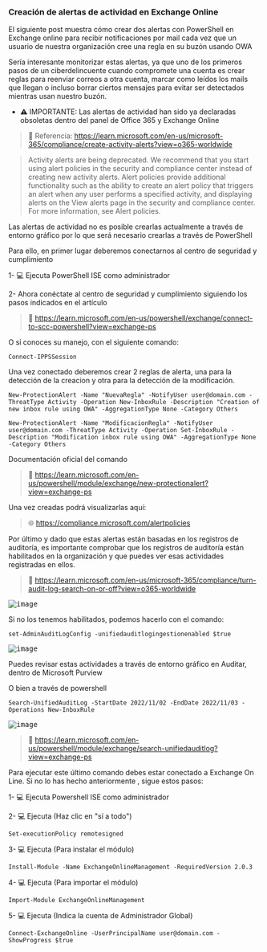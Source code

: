 ### Creación de alertas de actividad en Exchange Online

El siguiente post muestra cómo crear dos alertas con PowerShell en Exchange online para recibir notificaciones por mail cada vez que un usuario de nuestra organización cree una regla en su buzón usando OWA

Sería interesante monitorizar estas alertas, ya que uno de los primeros pasos de un ciberdelincuente cuando compromete una cuenta es crear reglas para reenviar correos a otra cuenta, marcar como leídos los mails que llegan o incluso borrar ciertos mensajes para evitar ser detectados mientras usan nuestro buzón.

* ⚠ IMPORTANTE: Las alertas de actividad han sido ya declaradas obsoletas dentro del panel de Office 365 y Exchange Online

> 📃 Referencia: https://learn.microsoft.com/en-us/microsoft-365/compliance/create-activity-alerts?view=o365-worldwide

> Activity alerts are being deprecated. We recommend that you start using alert policies in the security and compliance center instead of creating new activity alerts. Alert policies provide additional functionality such as the ability to create an alert policy that triggers an alert when any user performs a specified activity, and displaying alerts on the View alerts page in the security and compliance center. For more information, see Alert policies.

Las alertas de actividad no es posible crearlas actualmente a través de entorno gráfico por lo que será necesario crearlas a través de PowerShell

Para ello, en primer lugar deberemos conectarnos al centro de seguridad y cumplimiento

1- :computer: Ejecuta PowerShell ISE como administrador

2- Ahora conéctate al centro de seguridad y cumplimiento siguiendo los pasos indicados en el artículo

> 📃 https://learn.microsoft.com/en-us/powershell/exchange/connect-to-scc-powershell?view=exchange-ps

O si conoces su manejo, con el siguiente comando:

```shell
Connect-IPPSSession
```

Una vez conectado deberemos crear 2 reglas de alerta, una para la detección de la creacion y otra para la detección de la modificación. 

```shell
New-ProtectionAlert -Name "NuevaRegla" -NotifyUser user@domain.com -ThreatType Activity -Operation New-InboxRule -Description "Creation of new inbox rule using OWA" -AggregationType None -Category Others
```

```shell
New-ProtectionAlert -Name "ModificacionRegla" -NotifyUser user@domain.com -ThreatType Activity -Operation Set-InboxRule -Description "Modification inbox rule using OWA" -AggregationType None -Category Others
```

Documentación oficial del comando

> 📃 https://learn.microsoft.com/en-us/powershell/module/exchange/new-protectionalert?view=exchange-ps

Una vez creadas podrá visualizarlas aquí:

> :globe_with_meridians: https://compliance.microsoft.com/alertpolicies


Por último y dado que estas alertas están basadas en los registros de auditoría, es importante comprobar que los registros de auditoría están habilitados en la organización y que puedes ver esas actividades registradas en ellos.

> 📃 https://learn.microsoft.com/en-us/microsoft-365/compliance/turn-audit-log-search-on-or-off?view=o365-worldwide

<kbd>![image](https://user-images.githubusercontent.com/20743678/201099354-9dba0c10-d644-40f8-99b2-49d59396ea76.png)</kbd>

Si no los tenemos habilitados, podemos hacerlo con el comando:

```shell
set-AdminAuditLogConfig -unifiedauditlogingestionenabled $true
```

<kbd>![image](https://user-images.githubusercontent.com/20743678/201099652-48c2b50b-9a83-4ab4-ae92-d0202d678919.png)</kbd>

Puedes revisar estas actividades a través de entorno gráfico en Auditar, dentro de Microsoft Purview

O bien a través de powershell

```shell
Search-UnifiedAuditLog -StartDate 2022/11/02 -EndDate 2022/11/03 -Operations New-InboxRule
```

<kbd>![image](https://user-images.githubusercontent.com/20743678/201098912-5929430d-f900-4047-a4d0-52d00b4f225c.png)</kbd>

> 📃 https://learn.microsoft.com/en-us/powershell/module/exchange/search-unifiedauditlog?view=exchange-ps

Para ejecutar este último comando debes estar conectado a Exchange On Line. Si no lo has hecho anteriormente , sigue estos pasos:

1- :computer: Ejecuta Powershell ISE como administrador

2- :computer: Ejecuta (Haz clic en "sí a todo")

```shell
Set-executionPolicy remotesigned 
```

3- :computer: Ejecuta (Para instalar el módulo)

```shell
Install-Module -Name ExchangeOnlineManagement -RequiredVersion 2.0.3
```

4- :computer: Ejecuta (Para importar el módulo)

```shell
Import-Module ExchangeOnlineManagement 
```

5- :computer: Ejecuta (Indica la cuenta de Administrador Global)

```shell
Connect-ExchangeOnline -UserPrincipalName user@domain.com -ShowProgress $true 
```
